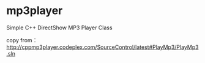 # mp3player
Simple C++ DirectShow MP3 Player Class

copy from：http://cppmp3player.codeplex.com/SourceControl/latest#PlayMp3/PlayMp3.sln
